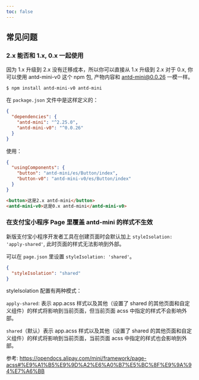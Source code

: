 ```yaml
---
toc: false
---
```


## 常见问题

### 2.x 能否和 1.x, 0.x 一起使用

因为 1.x 升级到 2.x 没有迁移成本，所以你可以直接从 1.x 升级到 2.x
对于 0.x, 你可以使用 antd-mini-v0 这个 npm 包, 产物内容和 antd-mini@0.0.26 一模一样。

```
$ npm install antd-mini-v0 antd-mini
```

在 `package.json` 文件中是这样定义的：

```json
{
  "dependencies": {
    "antd-mini": "^2.25.0",
    "antd-mini-v0": "^0.0.26"
  }
}
```

使用：

```json
{
  "usingComponents": {
    "button": "antd-mini/es/Button/index",
    "button-v0": "antd-mini-v0/es/Button/index"
  }
}
```

```html
<button>这是2.x antd-mini</button>
<antd-mini-v0>这是0.x antd-mini</antd-mini-v0>
```

### 在支付宝小程序 Page 里覆盖 antd-mini 的样式不生效

新版支付宝小程序开发者工具在创建页面时会默认加上 `styleIsolation: 'apply-shared'`, 此时页面的样式无法影响到外部。

可以在 `page.json` 里设置 `styleIsolation: 'shared'`。

```json
{
  "styleIsolation": "shared"
}
```

styleIsolation 配置有两种模式：

`apply-shared`: 表示 app.acss 样式以及其他（设置了 shared 的其他页面和自定义组件）的样式将影响到当前页面，但当前页面 acss 中指定的样式不会影响外部。

`shared`（默认）表示 app.acss 样式以及其他（设置了 shared 的其他页面和自定义组件）的样式将影响到当前页面，当前页面 acss 中指定的样式也会影响到外部。

参考: https://opendocs.alipay.com/mini/framework/page-acss#%E9%A1%B5%E9%9D%A2%E6%A0%B7%E5%BC%8F%E9%9A%94%E7%A6%BB
